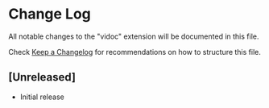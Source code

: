 # Change Log

All notable changes to the "vidoc" extension will be documented in this file.

Check [Keep a Changelog](http://keepachangelog.com/) for recommendations on how to structure this file.

## [Unreleased]

- Initial release